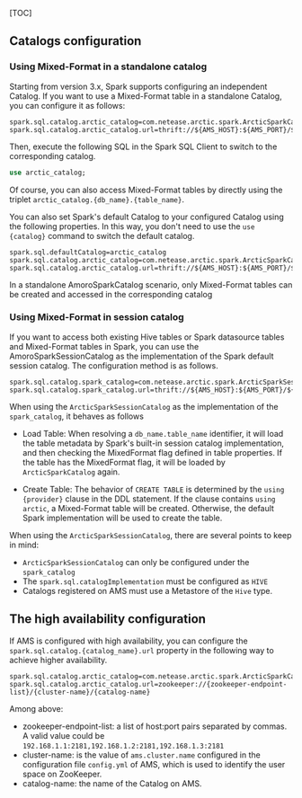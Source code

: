 [TOC]


## Catalogs configuration

### Using Mixed-Format in a standalone catalog

Starting from version 3.x, Spark supports configuring an independent Catalog.
If you want to use a Mixed-Format table in a standalone Catalog, you can configure it as follows:

```properties
spark.sql.catalog.arctic_catalog=com.netease.arctic.spark.ArcticSparkCatalog
spark.sql.catalog.arctic_catalog.url=thrift://${AMS_HOST}:${AMS_PORT}/${AMS_CATALOG_NAME_HIVE}
```

Then, execute the following SQL in the Spark SQL Client to switch to the corresponding catalog.

```sql
use arctic_catalog;
```

Of course, you can also access Mixed-Format tables by directly using the triplet
`arctic_catalog.{db_name}.{table_name}`.

You can also set Spark's default Catalog to your configured Catalog using the following properties.
In this way, you don't need to use the `use {catalog}` command to switch the default catalog.

```properties
spark.sql.defaultCatalog=arctic_catalog
spark.sql.catalog.arctic_catalog=com.netease.arctic.spark.ArcticSparkCatalog
spark.sql.catalog.arctic_catalog.url=thrift://${AMS_HOST}:${AMS_PORT}/${AMS_CATALOG_NAME_HIVE}
```

In a standalone AmoroSparkCatalog scenario, only Mixed-Format tables can be created and accessed in the corresponding
catalog

### Using Mixed-Format in session catalog

If you want to access both existing Hive tables or Spark datasource tables and Mixed-Format tables in Spark,
you can use the AmoroSparkSessionCatalog as the implementation of the Spark default session catalog.
The configuration method is as follows.

```properties
spark.sql.catalog.spark_catalog=com.netease.arctic.spark.ArcticSparkSessionCatalog
spark.sql.catalog.spark_catalog.url=thrift://${AMS_HOST}:${AMS_PORT}/${AMS_CATALOG_NAME_HIVE}
```

When using the `ArcticSparkSessionCatalog` as the implementation of the `spark_catalog`, it behaves as follows

- Load Table: When resolving a `db_name.table_name` identifier, it will load the table metadata by Spark's built-in
  session catalog implementation, and then checking the MixedFormat flag defined in table properties. If the table has
  the MixedFormat flag, it will be loaded by `ArcticSparkCatalog` again.

- Create Table: The behavior of `CREATE TABLE` is determined by the `using {provider}` clause in the DDL statement. If
  the clause contains `using arctic`, a Mixed-Format table will be created. Otherwise, the default Spark implementation
  will be used to create the table.

When using the `ArcticSparkSessionCatalog`, there are several points to keep in mind:

- `ArcticSparkSessionCatalog` can only be configured under the `spark_catalog`
- The `spark.sql.catalogImplementation` must be configured as `HIVE`
- Catalogs registered on AMS must use a Metastore of the `Hive` type.

## The high availability configuration

If AMS is configured with high availability, you can configure the `spark.sql.catalog.{catalog_name}.url` property in
the following way to achieve higher availability.

```properties
spark.sql.catalog.arctic_catalog=com.netease.arctic.spark.ArcticSparkCatalog
spark.sql.catalog.arctic_catalog.url=zookeeper://{zookeeper-endpoint-list}/{cluster-name}/{catalog-name}
```

Among above:

- zookeeper-endpoint-list:  a list of host:port pairs separated by commas. A valid value could
  be `192.168.1.1:2181,192.168.1.2:2181,192.168.1.3:2181`
- cluster-name:  is the value of `ams.cluster.name` configured in the configuration file `config.yml` of AMS, which is
  used to identify the user space on ZooKeeper.
- catalog-name: the name of the Catalog on AMS.

